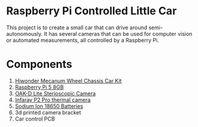 
Raspberry Pi Controlled Little Car
===

This project is to create a small car that can drive around semi-autonomously. It has several cameras that can be used for computer vision or automated measurements, all controlled by a Raspberry Pi.

# Components
1. [Hiwonder Mecanum Wheel Chassis Car Kit](https://www.hiwonder.com/products/mecanum-wheel-chassis-car)
2. [Raspberry Pi 5 8GB](https://www.raspberrypi.com/products/raspberry-pi-5/)
3. [OAK-D Lite Sterioscopic Camera](https://shop.luxonis.com/collections/oak-cameras-1/products/oak-d-lite-1)
4. [Infaray P2 Pro thermal camera](https://www.infiray.com/p2-pro-thermal-camera-for-smartphone/)
5. [Sodium Ion 18650 Batteries](https://srikobatteries.com/product/sodium-ion-18650-3-0v-1-3ah-3-90wh-10c-rechargeable-battery/?srsltid=AfmBOoqf1Pw8MhQu-_pQYGnII_iEBP2QReIwijq0zAHCvC58VseaeiDhdz4)
6. 3d printed camera bracket
7. Car control PCB